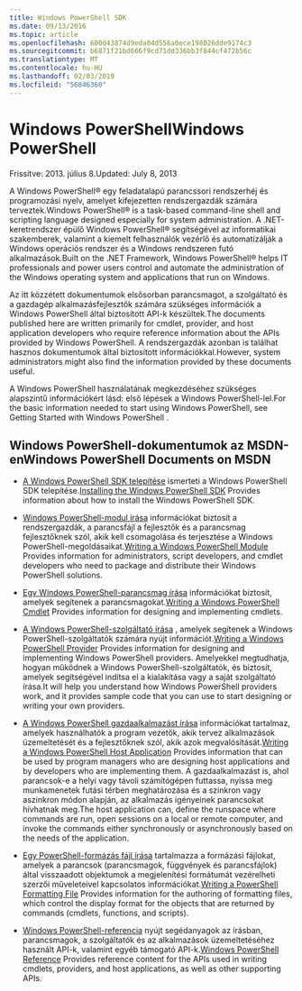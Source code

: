 ```yaml
---
title: Windows PowerShell SDK
ms.date: 09/13/2016
ms.topic: article
ms.openlocfilehash: 600d43874d9eda04d556a0ece198026dde9174c3
ms.sourcegitcommit: b6871f21bd666f9cd71dd336bb3f844cf472b56c
ms.translationtype: MT
ms.contentlocale: hu-HU
ms.lasthandoff: 02/03/2019
ms.locfileid: "56846360"
---
```

# <a name="windows-powershell"></a><span data-ttu-id="d9b5c-102">Windows PowerShell</span><span class="sxs-lookup"><span data-stu-id="d9b5c-102">Windows PowerShell</span></span>

<span data-ttu-id="d9b5c-103">Frissítve: 2013. július 8.</span><span class="sxs-lookup"><span data-stu-id="d9b5c-103">Updated: July 8, 2013</span></span>

<span data-ttu-id="d9b5c-104">A Windows PowerShell® egy feladatalapú parancssori rendszerhéj és programozási nyelv, amelyet kifejezetten rendszergazdák számára terveztek.</span><span class="sxs-lookup"><span data-stu-id="d9b5c-104">Windows PowerShell® is a task-based command-line shell and scripting language designed especially for system administration.</span></span> <span data-ttu-id="d9b5c-105">A .NET-keretrendszer épülő Windows PowerShell® segítségével az informatikai szakemberek, valamint a kiemelt felhasználók vezérlő és automatizálják a Windows operációs rendszer és a Windows rendszeren futó alkalmazások.</span><span class="sxs-lookup"><span data-stu-id="d9b5c-105">Built on the .NET Framework, Windows PowerShell® helps IT professionals and power users control and automate the administration of the Windows operating system and applications that run on Windows.</span></span>

<span data-ttu-id="d9b5c-106">Az itt közzétett dokumentumok elsősorban parancsmagot, a szolgáltató és a gazdagép alkalmazásfejlesztők számára szükséges információk a Windows PowerShell által biztosított API-k készültek.</span><span class="sxs-lookup"><span data-stu-id="d9b5c-106">The documents published here are written primarily for cmdlet, provider, and host application developers who require reference information about the APIs provided by Windows PowerShell.</span></span>
<span data-ttu-id="d9b5c-107">A rendszergazdák azonban is találhat hasznos dokumentumok által biztosított információkkal.</span><span class="sxs-lookup"><span data-stu-id="d9b5c-107">However, system administrators might also find the information provided by these documents useful.</span></span>

<span data-ttu-id="d9b5c-108">A Windows PowerShell használatának megkezdéséhez szükséges alapszintű információkért lásd: első lépések a Windows PowerShell-lel.</span><span class="sxs-lookup"><span data-stu-id="d9b5c-108">For the basic information needed to start using Windows PowerShell, see Getting Started with Windows PowerShell .</span></span>

## <a name="windows-powershell-documents-on-msdn"></a><span data-ttu-id="d9b5c-109">Windows PowerShell-dokumentumok az MSDN-en</span><span class="sxs-lookup"><span data-stu-id="d9b5c-109">Windows PowerShell Documents on MSDN</span></span>

- <span data-ttu-id="d9b5c-110">[A Windows PowerShell SDK telepítése](https://msdn.microsoft.com/en-us/library/ff458115.aspx) ismerteti a Windows PowerShell SDK telepítése.</span><span class="sxs-lookup"><span data-stu-id="d9b5c-110">[Installing the Windows PowerShell SDK](https://msdn.microsoft.com/en-us/library/ff458115.aspx) Provides information about how to install the Windows PowerShell SDK.</span></span>

- <span data-ttu-id="d9b5c-111">[Windows PowerShell-modul írása](./module/writing-a-windows-powershell-module.md) információkat biztosít a rendszergazdák, a parancsfájl a fejlesztők és a parancsmag fejlesztőknek szól, akik kell csomagolása és terjesztése a Windows PowerShell-megoldásaikat.</span><span class="sxs-lookup"><span data-stu-id="d9b5c-111">[Writing a Windows PowerShell Module](./module/writing-a-windows-powershell-module.md) Provides information for administrators, script developers, and cmdlet developers who need to package and distribute their Windows PowerShell solutions.</span></span>

- <span data-ttu-id="d9b5c-112">[Egy Windows PowerShell-parancsmag írása](./cmdlet/writing-a-windows-powershell-cmdlet.md) információkat biztosít, amelyek segítenek a parancsmagokat.</span><span class="sxs-lookup"><span data-stu-id="d9b5c-112">[Writing a Windows PowerShell Cmdlet](./cmdlet/writing-a-windows-powershell-cmdlet.md) Provides information for designing and implementing cmdlets.</span></span>

- <span data-ttu-id="d9b5c-113">[A Windows PowerShell-szolgáltató írása](./provider/writing-a-windows-powershell-provider.md) , amelyek segítenek a Windows PowerShell-szolgáltatók számára nyújt információt.</span><span class="sxs-lookup"><span data-stu-id="d9b5c-113">[Writing a Windows PowerShell Provider](./provider/writing-a-windows-powershell-provider.md) Provides information for designing and implementing Windows PowerShell providers.</span></span> <span data-ttu-id="d9b5c-114">Amelyekkel megtudhatja, hogyan működnek a Windows PowerShell-szolgáltatók, és biztosít, amelyek segítségével indítsa el a kialakítása vagy a saját szolgáltató írása.</span><span class="sxs-lookup"><span data-stu-id="d9b5c-114">It will help you understand how Windows PowerShell providers work, and it provides sample code that you can use to start designing or writing your own providers.</span></span>

- <span data-ttu-id="d9b5c-115">[A Windows PowerShell gazdaalkalmazást írása](./hosting/writing-a-windows-powershell-host-application.md) információkat tartalmaz, amelyek használhatók a program vezetők, akik tervez alkalmazások üzemeltetését és a fejlesztőknek szól, akik azok megvalósítását.</span><span class="sxs-lookup"><span data-stu-id="d9b5c-115">[Writing a Windows PowerShell Host Application](./hosting/writing-a-windows-powershell-host-application.md) Provides information that can be used by program managers who are designing host applications and by developers who are implementing them.</span></span> <span data-ttu-id="d9b5c-116">A gazdaalkalmazást is, ahol parancsok-e a helyi vagy távoli számítógépen futtassa, nyissa meg munkamenetek futási térben meghatározása és a szinkron vagy aszinkron módon alapján, az alkalmazás igényeinek parancsokat hívhatnak meg.</span><span class="sxs-lookup"><span data-stu-id="d9b5c-116">The host application can, define the runspace where commands are run, open sessions on a local or remote computer, and invoke the commands either synchronously or asynchronously based on the needs of the application.</span></span>

- <span data-ttu-id="d9b5c-117">[Egy PowerShell-formázás fájl írása](./format/writing-a-powershell-formatting-file.md) tartalmazza a formázási fájlokat, amelyek a parancsok (parancsmagok, függvények és parancsfájlok) által visszaadott objektumok a megjelenítési formátumát vezérelheti szerzői műveleteivel kapcsolatos információkat.</span><span class="sxs-lookup"><span data-stu-id="d9b5c-117">[Writing a PowerShell Formatting File](./format/writing-a-powershell-formatting-file.md) Provides information for the authoring of formatting files, which control the display format for the objects that are returned by commands (cmdlets, functions, and scripts).</span></span>

- <span data-ttu-id="d9b5c-118">[Windows PowerShell-referencia](./windows-powershell-reference.md) nyújt segédanyagok az írásban, parancsmagok, a szolgáltatók és az alkalmazások üzemeltetéséhez használt API-k, valamint egyéb támogató API-k.</span><span class="sxs-lookup"><span data-stu-id="d9b5c-118">[Windows PowerShell Reference](./windows-powershell-reference.md) Provides reference content for the APIs used in writing cmdlets, providers, and host applications, as well as other supporting APIs.</span></span>
